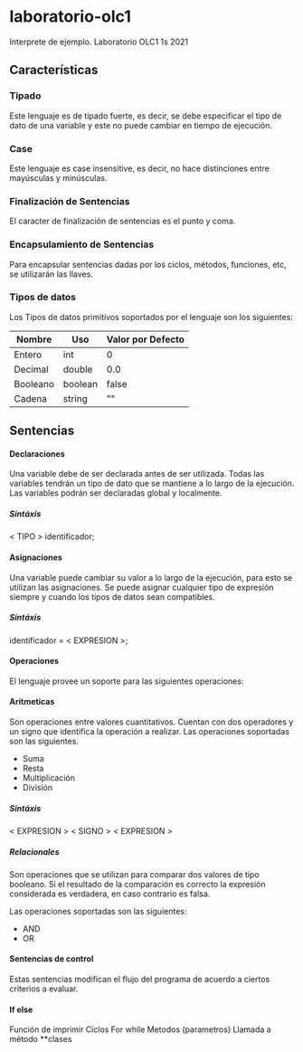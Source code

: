 # laboratorio-olc1
Interprete de ejemplo. Laboratorio OLC1 1s 2021

## Características 

### Tipado 
Este lenguaje es de tipado fuerte, es decir, se debe especificar el tipo de dato de una variable y este no puede cambiar en tiempo de ejecución. 

### Case 
Este lenguaje es case insensitive, es decir, no hace distinciones entre mayúsculas y minúsculas. 

### Finalización de Sentencias 
El caracter de finalización de sentencias es el punto y coma.

### Encapsulamiento de Sentencias 
Para encapsular sentencias dadas por los ciclos, métodos, funciones, etc, se utilizarán las llaves.

### Tipos de datos 
Los Tipos de datos primitivos soportados por el lenguaje son los siguientes: 

|Nombre   |Uso   |Valor por Defecto   |
|---      |---      |---              |
|Entero   |int      |0                |
|Decimal  |double   |0.0              |
|Booleano |boolean  |false            |
|Cadena   |string   |""               |
## Sentencias 

#### Declaraciones
Una variable debe de ser declarada antes de ser utilizada. Todas las variables tendrán un tipo de dato que se mantiene a lo largo de la ejecución.
Las variables podrán ser declaradas global y localmente.

##### Sintáxis
  < TIPO > identificador; 
  
#### Asignaciones 
Una variable puede cambiar su valor a lo largo de la ejecución, para esto se utilizan las asignaciones. Se puede asignar cualquier tipo de expresión siempre y cuando los 
tipos de datos sean compatibles.

##### Sintáxis
  identificador = < EXPRESION >;

#### Operaciones
El lenguaje provee un soporte para las siguientes operaciones: 
#### Aritmeticas
 Son operaciones entre valores cuantitativos. Cuentan con dos operadores y un signo que identifica la operación a realizar. Las operaciones soportadas son las siguientes. 
 
 - Suma 
 - Resta 
 - Multiplicación 
 - División
 
 ##### Sintáxis
 < EXPRESION > < SIGNO > < EXPRESION >
 
##### Relacionales
Son operaciones que se utilizan para comparar dos valores de tipo booleano. Si el resultado de la comparación es correcto la expresión considerada es verdadera, en caso contrario es falsa. 

Las operaciones soportadas son las siguientes: 
- AND
- OR

#### Sentencias de control
Estas sentencias modifican el flujo del programa de acuerdo a ciertos criterios a evaluar. 
#### If else


Función de imprimir
Ciclos
For 
while
 Metodos (parametros)
Llamada a método 
**clases


